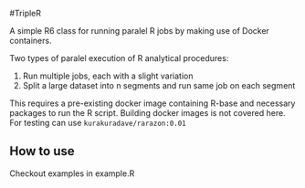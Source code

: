 #TripleR

A simple R6 class for running paralel R jobs by making use of Docker containers.

Two types of paralel execution of R analytical procedures:
1. Run multiple jobs, each with a slight variation
2. Split a large dataset into n segments and run same job on each segment

This requires a pre-existing docker image containing R-base and necessary packages to run the R script.
Building docker images is not covered here. For testing can use ```kurakuradave/rarazon:0.01```

## How to use

Checkout examples in example.R
